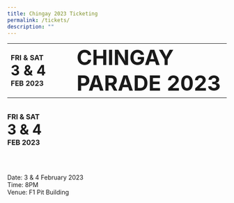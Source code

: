 ```yaml
---
title: Chingay 2023 Ticketing
permalink: /tickets/
description: ""
---
```

<table border="0">
    <tr>
        <td style="width:30%;"> 
          <div style="text-align: center;"> 
	<span style= "font-size: 1rem; font-weight: bold;">
		FRI & SAT
	</span><br>
	<span style= "font-size: 2rem; font-weight: bold;">
		3 & 4
	</span><br>
	<span style= "font-size: 1rem; font-weight: bold;">
		FEB 2023
	</span><br>
</div>
        </td>
        <td style="width:70%;"> 
          <span style= "font-size: 3rem; font-weight: bold;">
		CHINGAY PARADE 2023
	</span>
        </td>
</table>



<div><img src=""></div>
<br>
<div style="text-align: center;"> 
	<span style= "font-size: 1rem; font-weight: bold;">
		FRI & SAT
	</span><br>
	<span style= "font-size: 2rem; font-weight: bold;">
		3 & 4
	</span><br>
	<span style= "font-size: 1rem; font-weight: bold;">
		FEB 2023
	</span><br>
</div>

<br><br>
<div>
	Date: 3 & 4 February 2023<br>
	Time: 8PM<br>
	Venue: F1 Pit Building
</div>